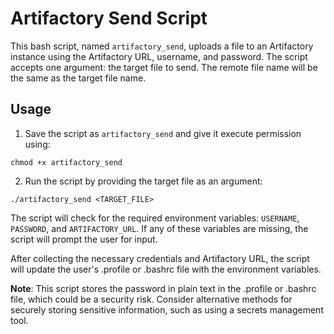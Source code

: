 # Artifactory Send Script

This bash script, named `artifactory_send`, uploads a file to an Artifactory instance using the Artifactory URL, username, and password. The script accepts one argument: the target file to send. The remote file name will be the same as the target file name.

## Usage

1. Save the script as `artifactory_send` and give it execute permission using:

```shell
chmod +x artifactory_send
```

2. Run the script by providing the target file as an argument:

```shell
./artifactory_send <TARGET_FILE>
```

The script will check for the required environment variables: `USERNAME`, `PASSWORD`, and `ARTIFACTORY_URL`. If any of these variables are missing, the script will prompt the user for input.

After collecting the necessary credentials and Artifactory URL, the script will update the user's .profile or .bashrc file with the environment variables.

**Note**: This script stores the password in plain text in the .profile or .bashrc file, which could be a security risk. Consider alternative methods for securely storing sensitive information, such as using a secrets management tool.
